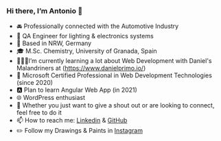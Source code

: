 ### Hi there, I’m Antonio 👋

- 🚘 Professionally connected with the Automotive Industry
- 💼 QA Engineer for lighting & electronics systems
- 📍 Based in NRW, Germany
- 🎓 M.Sc. Chemistry, University of Granada, Spain
- 👨🏼‍💻I’m currently learning a lot about Web Development with Daniel's Malandriners at (https://www.danielprimo.io/)
- 🔷 Microsoft Certified Professional in Web Development Technologies (since 2020)
- 🅰️ Plan to learn Angular Web App (in 2021)
- 🌐 WordPress enthusiast 
- 💬 Whether you just want to give a shout out or are looking to connect, feel free to do it
- 📫 How to reach me: [Linkedin](https://www.linkedin.com/in/antonio-manuel-arjona/) & [GitHub](https://twochemist.github.io/)
- ✏️ Follow my Drawings & Paints in [Instagram](https://www.instagram.com/chemistautomotive/)
